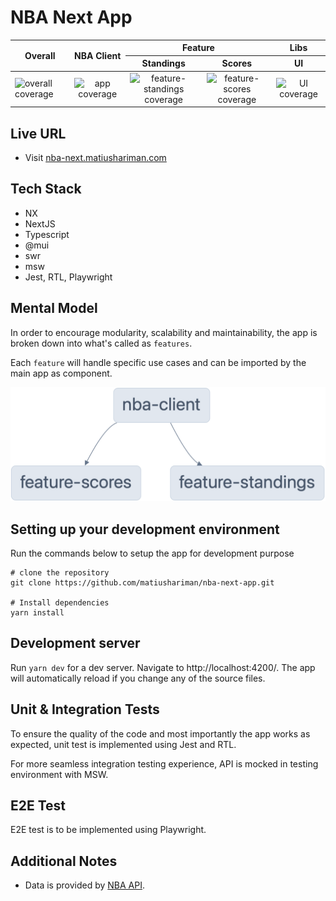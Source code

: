# NBA Next App

<table>
  <thead>
    <tr>
      <th rowspan="2">Overall</th>
      <th rowspan="2">NBA Client</th>
      <th colspan="2">Feature</th>
      <th>Libs</th>
    </tr>
    <tr>
      <th>Standings</th>
      <th>Scores</th>
      <th>UI</th>
    </tr>
  </thead>
  <tbody>
    <tr>
      <td>
        <img src="https://codecov.io/gh/matiushariman/nba-next-app/branch/main/graph/badge.svg" alt="overall coverage" />
      </td>
      <td align="center">
        <img src="https://codecov.io/gh/matiushariman/nba-next-app/branch/main/graph/badge.svg?flag=nba-client" alt="app coverage" />
      </td>
      <td align="center">
        <img src="https://codecov.io/gh/matiushariman/nba-next-app/branch/main/graph/badge.svg?flag=feature-standings" alt="feature-standings coverage" />
      </td>
      <td align="center">
        <img src="https://codecov.io/gh/matiushariman/nba-next-app/branch/main/graph/badge.svg?flag=feature-scores" alt="feature-scores coverage" />
      </td>
      <td align="center">
        <img src="https://codecov.io/gh/matiushariman/nba-next-app/branch/main/graph/badge.svg?flag=ui" alt="UI coverage" />
      </td>
    </tr>
  </tbody>
</table>

## Live URL

- Visit [nba-next.matiushariman.com](https://nba-next.matiushariman.com)

## Tech Stack
- NX
- NextJS
- Typescript
- @mui
- swr
- msw
- Jest, RTL, Playwright

## Mental Model

In order to encourage modularity, scalability and maintainability, the app is broken down into what's called as `features`.

Each `feature` will handle specific use cases and can be imported by the main app as component.

![feature_graph](./graph-features.png)

## Setting up your development environment

Run the commands below to setup the app for development purpose

```shell
# clone the repository
git clone https://github.com/matiushariman/nba-next-app.git

# Install dependencies
yarn install
```

## Development server

Run `yarn dev` for a dev server. Navigate to http://localhost:4200/. The app will automatically reload if you change any of the source files.

## Unit & Integration Tests

To ensure the quality of the code and most importantly the app works as expected, unit test is implemented using Jest and RTL.

For more seamless integration testing experience, API is mocked in testing environment with MSW.

## E2E Test

E2E test is to be implemented using Playwright.


## Additional Notes

- Data is provided by [NBA API](sg.global.nba.com).
